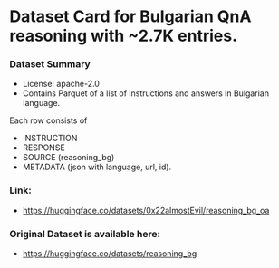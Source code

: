 # Dataset Card for Bulgarian QnA reasoning with ~2.7K entries.

### Dataset Summary

- License: apache-2.0
- Contains Parquet of a list of instructions and answers in Bulgarian language.

Each row consists of

- INSTRUCTION
- RESPONSE
- SOURCE (reasoning_bg)
- METADATA (json with language, url, id).

### Link:

- https://huggingface.co/datasets/0x22almostEvil/reasoning_bg_oa

### Original Dataset is available here:

- https://huggingface.co/datasets/reasoning_bg
